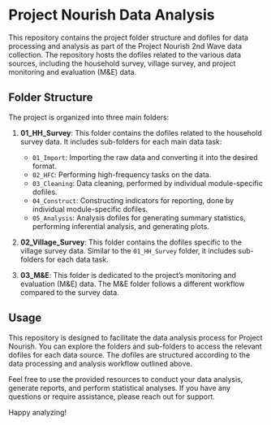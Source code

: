 
<!-- README.md is generated from README.Rmd. Please edit that file -->

# Project Nourish Data Analysis

This repository contains the project folder structure and dofiles for
data processing and analysis as part of the Project Nourish 2nd Wave
data collection. The repository hosts the dofiles related to the various
data sources, including the household survey, village survey, and
project monitoring and evaluation (M&E) data.

## Folder Structure

The project is organized into three main folders:

1.  **01_HH_Survey**: This folder contains the dofiles related to the
    household survey data. It includes sub-folders for each main data
    task:

    - `01_Import`: Importing the raw data and converting it into the
      desired format.
    - `02_HFC`: Performing high-frequency tasks on the data.
    - `03_Cleaning`: Data cleaning, performed by individual
      module-specific dofiles.
    - `04_Construct`: Constructing indicators for reporting, done by
      individual module-specific dofiles.
    - `05_Analysis`: Analysis dofiles for generating summary statistics,
      performing inferential analysis, and generating plots.

2.  **02_Village_Survey**: This folder contains the dofiles specific to
    the village survey data. Similar to the `01_HH_Survey` folder, it
    includes sub-folders for each data task.

3.  **03_M&E**: This folder is dedicated to the project’s monitoring and
    evaluation (M&E) data. The M&E folder follows a different workflow
    compared to the survey data.

## Usage

This repository is designed to facilitate the data analysis process for
Project Nourish. You can explore the folders and sub-folders to access
the relevant dofiles for each data source. The dofiles are structured
according to the data processing and analysis workflow outlined above.

Feel free to use the provided resources to conduct your data analysis,
generate reports, and perform statistical analyses. If you have any
questions or require assistance, please reach out for support.

Happy analyzing!
